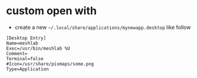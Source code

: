 # custom open with

- create a new `~/.local/share/applications/mynewapp.desktop` like follow

```
[Desktop Entry]
Name=meshlab
Exec=/usr/bin/meshlab %U
Comment=
Terminal=false
#Icon=/usr/share/pixmaps/some.png
Type=Application
```
